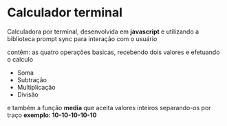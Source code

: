 # Calculador terminal 

Calculadora por terminal, desenvolvida em **javascript** e utilizando a biblioteca prompt sync para interação com o usuário

contêm: 
as quatro operações basicas, recebendo dois valores e efetuando o calculo 

- Soma
- Subtração
- Multiplicação
- Divisão 

e também a função __media__ que aceita valores inteiros separando-os por traço **exemplo: 10-10-10-10-10**
